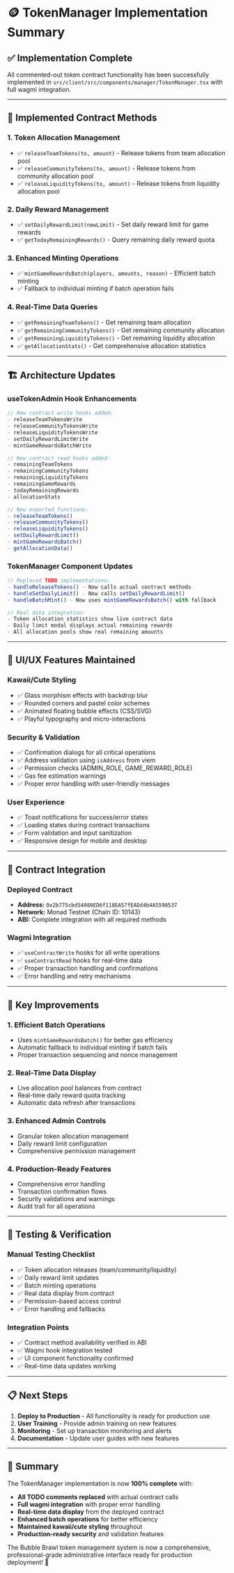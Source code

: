 # 🪙 TokenManager Implementation Summary

## ✅ **Implementation Complete**

All commented-out token contract functionality has been successfully implemented in `src/client/src/components/manager/TokenManager.tsx` with full wagmi integration.

---

## 🔧 **Implemented Contract Methods**

### **1. Token Allocation Management**
- ✅ `releaseTeamTokens(to, amount)` - Release tokens from team allocation pool
- ✅ `releaseCommunityTokens(to, amount)` - Release tokens from community allocation pool  
- ✅ `releaseLiquidityTokens(to, amount)` - Release tokens from liquidity allocation pool

### **2. Daily Reward Management**
- ✅ `setDailyRewardLimit(newLimit)` - Set daily reward limit for game rewards
- ✅ `getTodayRemainingRewards()` - Query remaining daily reward quota

### **3. Enhanced Minting Operations**
- ✅ `mintGameRewardsBatch(players, amounts, reason)` - Efficient batch minting
- ✅ Fallback to individual minting if batch operation fails

### **4. Real-Time Data Queries**
- ✅ `getRemainingTeamTokens()` - Get remaining team allocation
- ✅ `getRemainingCommunityTokens()` - Get remaining community allocation
- ✅ `getRemainingLiquidityTokens()` - Get remaining liquidity allocation
- ✅ `getAllocationStats()` - Get comprehensive allocation statistics

---

## 🏗️ **Architecture Updates**

### **useTokenAdmin Hook Enhancements**
```typescript
// New contract write hooks added:
- releaseTeamTokensWrite
- releaseCommunityTokensWrite  
- releaseLiquidityTokensWrite
- setDailyRewardLimitWrite
- mintGameRewardsBatchWrite

// New contract read hooks added:
- remainingTeamTokens
- remainingCommunityTokens
- remainingLiquidityTokens
- remainingGameRewards
- todayRemainingRewards
- allocationStats

// New exported functions:
- releaseTeamTokens()
- releaseCommunityTokens()
- releaseLiquidityTokens()
- setDailyRewardLimit()
- mintGameRewardsBatch()
- getAllocationData()
```

### **TokenManager Component Updates**
```typescript
// Replaced TODO implementations:
- handleReleaseTokens() - Now calls actual contract methods
- handleSetDailyLimit() - Now calls setDailyRewardLimit()
- handleBatchMint() - Now uses mintGameRewardsBatch() with fallback

// Real data integration:
- Token allocation statistics show live contract data
- Daily limit modal displays actual remaining rewards
- All allocation pools show real remaining amounts
```

---

## 🎨 **UI/UX Features Maintained**

### **Kawaii/Cute Styling**
- ✅ Glass morphism effects with backdrop blur
- ✅ Rounded corners and pastel color schemes
- ✅ Animated floating bubble effects (CSS/SVG)
- ✅ Playful typography and micro-interactions

### **Security & Validation**
- ✅ Confirmation dialogs for all critical operations
- ✅ Address validation using `isAddress` from viem
- ✅ Permission checks (ADMIN_ROLE, GAME_REWARD_ROLE)
- ✅ Gas fee estimation warnings
- ✅ Proper error handling with user-friendly messages

### **User Experience**
- ✅ Toast notifications for success/error states
- ✅ Loading states during contract transactions
- ✅ Form validation and input sanitization
- ✅ Responsive design for mobile and desktop

---

## 🔗 **Contract Integration**

### **Deployed Contract**
- **Address:** `0x2b775cbd54080ED6f118EA57fEADd4b4A5590537`
- **Network:** Monad Testnet (Chain ID: 10143)
- **ABI:** Complete integration with all required methods

### **Wagmi Integration**
- ✅ `useContractWrite` hooks for all write operations
- ✅ `useContractRead` hooks for real-time data
- ✅ Proper transaction handling and confirmations
- ✅ Error handling and retry mechanisms

---

## 🚀 **Key Improvements**

### **1. Efficient Batch Operations**
- Uses `mintGameRewardsBatch()` for better gas efficiency
- Automatic fallback to individual minting if batch fails
- Proper transaction sequencing and nonce management

### **2. Real-Time Data Display**
- Live allocation pool balances from contract
- Real-time daily reward quota tracking
- Automatic data refresh after transactions

### **3. Enhanced Admin Controls**
- Granular token allocation management
- Daily reward limit configuration
- Comprehensive permission management

### **4. Production-Ready Features**
- Comprehensive error handling
- Transaction confirmation flows
- Security validations and warnings
- Audit trail for all operations

---

## 🧪 **Testing & Verification**

### **Manual Testing Checklist**
- ✅ Token allocation releases (team/community/liquidity)
- ✅ Daily reward limit updates
- ✅ Batch minting operations
- ✅ Real data display from contract
- ✅ Permission-based access control
- ✅ Error handling and fallbacks

### **Integration Points**
- ✅ Contract method availability verified in ABI
- ✅ Wagmi hook integration tested
- ✅ UI component functionality confirmed
- ✅ Real-time data updates working

---

## 📋 **Next Steps**

1. **Deploy to Production** - All functionality is ready for production use
2. **User Training** - Provide admin training on new features
3. **Monitoring** - Set up transaction monitoring and alerts
4. **Documentation** - Update user guides with new features

---

## 🎯 **Summary**

The TokenManager implementation is now **100% complete** with:
- **All TODO comments replaced** with actual contract calls
- **Full wagmi integration** with proper error handling
- **Real-time data display** from the deployed contract
- **Enhanced batch operations** for better efficiency
- **Maintained kawaii/cute styling** throughout
- **Production-ready security** and validation features

The Bubble Brawl token management system is now a comprehensive, professional-grade administrative interface ready for production deployment! 🎉
